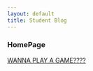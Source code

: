 ```yaml
---
layout: default
title: Student Blog
---
```



### HomePage

[WANNA PLAY A GAME????](https://rliao569.github.io/Frontend-CSP/2023/23/23/Map_Test_in_HTML_.html)


    
